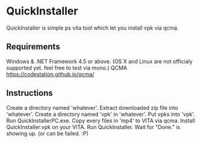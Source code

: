 # QuickInstaller
QuickInstaller is simple ps vita tool which let you install vpk via qcma.
## Requirements
Windows & .NET Framework 4.5 or above. (OS X and Linux are not officialy supported yet. feel free to test via mono.)
QCMA https://codestation.github.io/qcma/
## Instructions
Create a directory named 'whatever'.
Extract downloaded zip file into 'whatever'.
Create a directory named 'vpk' in 'whatever'.
Put vpks into 'vpk'.
Run QuickInstallerPC.exe.
Copy every files in 'mp4' to VITA via qcma.
Install QuickInstaller.vpk on your VITA.
Run QuickInstaller.
Wait for "Done." is showing up. (or can be failed. :P)
